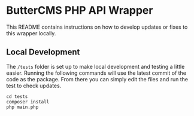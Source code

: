 # ButterCMS PHP API Wrapper
This README contains instructions on how to develop updates or fixes to this wrapper locally.

## Local Development
The `/tests` folder is set up to make local development and testing a little easier.
Running the following commands will use the latest commit of the code as the package.
From there you can simply edit the files and run the test to check updates.

```
cd tests
composer install
php main.php
```
